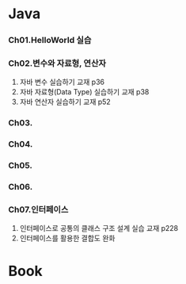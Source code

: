 # Java
### Ch01.HelloWorld 실습
### Ch02.변수와 자료형, 연산자
1. 자바 변수 실습하기 교재 p36
2. 자바 자료형(Data Type) 실습하기 교재 p38
3. 자바 연산자 실습하기 교재 p52
### Ch03.
### Ch04.
### Ch05.
### Ch06.
### Ch07.인터페이스
1. 인터페이스로 공통의 클래스 구조 설계 실습 교재 p228
2. 인터페이스를 활용한 결합도 완화

# Book
